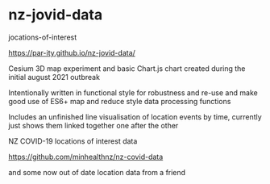 # nz-jovid-data

jocations-of-interest

https://par-ity.github.io/nz-jovid-data/

Cesium 3D map experiment and basic Chart.js chart created during the initial august 2021 outbreak

Intentionally written in functional style for robustness and re-use and make good use of ES6+ map and reduce style data processing functions

Includes an unfinished line visualisation of location events by time, currently just shows them linked together one after the other

NZ COVID-19 locations of interest data

https://github.com/minhealthnz/nz-covid-data

and some now out of date location data from a friend
